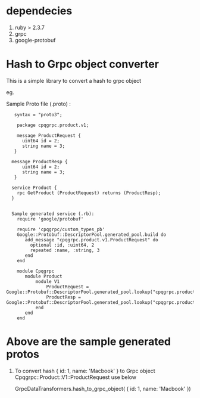 
# dependecies
1. ruby > 2.3.7
2. grpc
3. google-protobuf

# Hash to Grpc object converter

This is a simple library to convert a hash to grpc object

eg.


 Sample Proto file (.proto) :

       syntax = "proto3";

        package cpqgrpc.product.v1;

        message ProductRequest {
          uint64 id = 2;
          string name = 3;
       }

      message ProductResp {
          uint64 id = 2;
          string name = 3;
       }

      service Product {
        rpc GetProduct (ProductRequest) returns (ProductResp);
      }


      Sample generated service (.rb):
        require 'google/protobuf'

        require 'cpqgrpc/custom_types_pb'
        Google::Protobuf::DescriptorPool.generated_pool.build do
           add_message "cpqgrpc.product.v1.ProductRequest" do
             optional :id, :uint64, 2
             repeated :name, :string, 3
           end
        end

        module Cpqgrpc
           module Product
               module V1
                   ProductRequest =    Google::Protobuf::DescriptorPool.generated_pool.lookup("cpqgrpc.product.v1.ProductRequest").msgclass
                   ProductResp = Google::Protobuf::DescriptorPool.generated_pool.lookup("cpqgrpc.product.v1.ProductResp").msgclass
               end
           end
        end

# Above are the sample generated protos
1. To convert hash { id: 1, name: 'Macbook' } to Grpc object Cpqgrpc::Product::V1::ProductRequest use below

   GrpcDataTransformers.hash_to_grpc_object( { id: 1, name: 'Macbook' })




